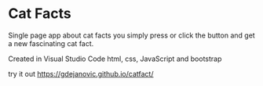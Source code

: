 # Cat Facts
Single page app about cat facts you simply press or click the button and get a new fascinating cat fact.


Created in Visual Studio Code
html, css, JavaScript and bootstrap

try it out https://gdejanovic.github.io/catfact/
